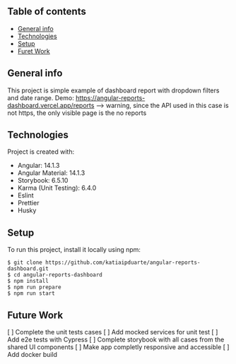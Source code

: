 ## Table of contents

- [General info](#general-info)
- [Technologies](#technologies)
- [Setup](#setup)
- [Furet Work](#future-work)

## General info

This project is simple example of dashboard report with dropdown filters and date range.
Demo: https://angular-reports-dashboard.vercel.app/reports --> warning, since the API used in this case is not https, the only visible page is the no reports

## Technologies

Project is created with:

- Angular: 14.1.3
- Angular Material: 14.1.3
- Storybook: 6.5.10
- Karma (Unit Testing): 6.4.0
- Eslint
- Prettier
- Husky

## Setup

To run this project, install it locally using npm:

```
$ git clone https://github.com/katiaipduarte/angular-reports-dashboard.git
$ cd angular-reports-dashboard
$ npm install
$ npm run prepare
$ npm run start
```

## Future Work

[ ] Complete the unit tests cases
[ ] Add mocked services for unit test
[ ] Add e2e tests with Cypress
[ ] Complete storybook with all cases from the shared UI components
[ ] Make app completly responsive and accessible
[ ] Add docker build

